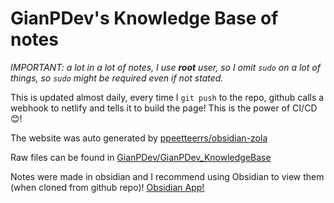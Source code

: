 # GianPDev's Knowledge Base of notes
*IMPORTANT: a lot in a lot of notes, I use **root** user, so I omit `sudo` on a lot of things, so `sudo` might be required even if not stated.*

This is updated almost daily, every time I `git push` to the repo, github calls a webhook to netlify and tells it to build the page! This is the power of CI/CD 😊!

The website was auto generated by [ppeetteerrs/obsidian-zola](https://github.com/ppeetteerrs/obsidian-zola)

Raw files can be found in [GianPDev/GianPDev_KnowledgeBase](https://github.com/GianPDev/GianPDev_KnowledgeBase)

Notes were made in obsidian and I recommend using Obsidian to view them (when cloned from github repo)!
[Obsidian App!](https://obsidian.md/)
